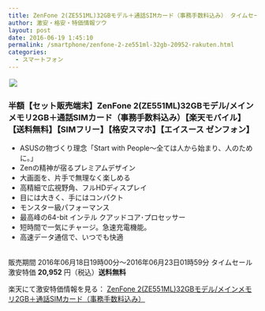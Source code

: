 ```yaml
---
title: ZenFone 2(ZE551ML)32GBモデル＋通話SIMカード（事務手数料込み） タイムセール半額特価20,952円！送料無料！
author: 激安・格安・特価情報ツウ
layout: post
date: 2016-06-19 1:45:10
permalink: /smartphone/zenfone-2-ze551ml-32gb-20952-rakuten.html
categories:
  - スマートフォン
---
```


<div class="img-bg2 img_L">
<a href="//hb.afl.rakuten.co.jp/hgc/144ce85d.4734cfb5.144ce85e.55a381ab/?pc=http%3A%2F%2Fitem.rakuten.co.jp%2Frakutenmobile%2Fzenfone2_m2gb_ss&m=http%3A%2F%2Fm.rakuten.co.jp%2Frakutenmobile%2Fi%2F10000202%2F&scid=af_item_img&link_type=pict&ut=eyJwYWdlIjoiaXRlbSIsInR5cGUiOiJwaWN0Iiwic2l6ZSI6IjI0MHgyNDAiLCJuYW0iOjEsIm5hbXAiOiJkb3duIiwiY29tIjoxLCJjb21wIjoiZG93biIsInByaWNlIjoxLCJib3IiOjEsImNvbCI6MCwidGFyIjoxfQ%3D%3D" target="_blank" style="word-wrap:break-word;"  ><img src="//hbb.afl.rakuten.co.jp/hgb/144ce85d.4734cfb5.144ce85e.55a381ab/?me_id=1310982&item_id=10000202&m=https%3A%2F%2Fthumbnail.image.rakuten.co.jp%2F%400_mall%2Frakutenmobile%2Fcabinet%2Fevent%2F201606_ss%2Fzenfone2_m2gb_ss_00.jpg%3F_ex%3D80x80&pc=https%3A%2F%2Fthumbnail.image.rakuten.co.jp%2F%400_mall%2Frakutenmobile%2Fcabinet%2Fevent%2F201606_ss%2Fzenfone2_m2gb_ss_00.jpg%3F_ex%3D240x240&s=240x240&t=pict" border="0" style="margin:2px"></a>
</div>

### 半額【セット販売端末】ZenFone 2(ZE551ML)32GBモデル/メインメモリ2GB＋通話SIMカード（事務手数料込み）【楽天モバイル】 【送料無料】【SIMフリー】【格安スマホ】【エイスース ゼンフォン】
<!--more-->

* ASUSの物づくり理念「Start with People～全ては人から始まり、人のために。」
* Zenの精神が宿るプレミアムデザイン
* 大画面を、片手で無理なく楽しめる
* 高精細で広視野角、フルHDディスプレイ
* 目には大きく、手にはコンパクト
* モンスター級パフォーマンス
* 最高峰の64-bit インテル クアッドコア･プロセッサー
* 短時間で一気にチャージ。急速充電機能。
* 高速データ通信で、いつでも快適

<br clear="all" />販売期間	2016年06月18日19時00分～2016年06月23日01時59分
タイムセール激安特価 <span class="tokka-price"><strong>20,952</strong></span> 円（税込）**送料無料**

楽天にて激安特価情報を見る： <span class="fs150p"><a href="//hb.afl.rakuten.co.jp/hgc/144ce85d.4734cfb5.144ce85e.55a381ab/?pc=http%3A%2F%2Fitem.rakuten.co.jp%2Frakutenmobile%2Fzenfone2_m2gb_ss&m=http%3A%2F%2Fm.rakuten.co.jp%2Frakutenmobile%2Fi%2F10000202%2F&scid=af_item_img&link_type=pict&ut=eyJwYWdlIjoiaXRlbSIsInR5cGUiOiJwaWN0Iiwic2l6ZSI6IjI0MHgyNDAiLCJuYW0iOjEsIm5hbXAiOiJkb3duIiwiY29tIjoxLCJjb21wIjoiZG93biIsInByaWNlIjoxLCJib3IiOjEsImNvbCI6MCwidGFyIjoxfQ%3D%3D" target="_blank">ZenFone 2(ZE551ML)32GBモデル/メインメモリ2GB＋通話SIMカード（事務手数料込み）</a></span>
